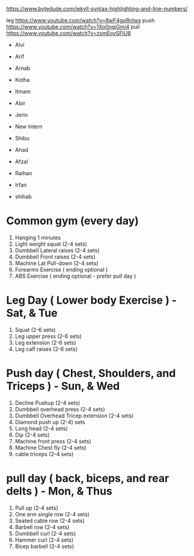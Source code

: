 https://www.bytedude.com/jekyll-syntax-highlighting-and-line-numbers/

leg
https://www.youtube.com/watch?v=8wF4gqRnlws
push
https://www.youtube.com/watch?v=1Xo0nqjGmi4
pull
https://www.youtube.com/watch?v=zsmEovSFlU8

* Alvi 
* Arif
* Arnab

* Kotha
* Itmam
* Abir
* Jerin
* New Intern

* Shibu
* Ahad
* Afzal
* Raihan
* Irfan
* shihab








# Common gym (every day) 
1. Hanging 1 minutes
2. Light weight squat (2-4 sets)
3. Dumbbell Lateral raises (2-4 sets)
4. Dumbbell Front raises (2-4 sets)
5. Machine Lat Pull-down (2-4 sets)
6. Forearms Exercise ( ending optional ) 
7. ABS Exercise ( ending optional - prefer pull day ) 

# Leg Day ( Lower body Exercise ) - Sat, & Tue
1. Squat (2-6 sets)
2. Leg upper press (2-6 sets)
3. Leg extension (2-6 sets)
4. Leg calf raises (2-6 sets)

# Push day ( Chest, Shoulders, and Triceps ) - Sun, & Wed
1. Decline Pushup (2-4 sets)
2. Dumbbell overhead press (2-4 sets)
3. Dumbbell Overhead Tricep extension (2-4 sets)
4. Diamond push up (2-4) sets
5. Long head (2-4 sets)
6. Dip (2-4 sets)
7. Machine front press (2-4 sets)
8. Machine Chest fly (2-4 sets)
9. cable triceps (2-4 sets)

# pull day ( back, biceps, and rear delts ) - Mon, & Thus
1. Pull up (2-4 sets)
3. One arm single row (2-4 sets)
2. Seated cable row (2-4 sets)
4. Barbell row (2-4 sets)
5. Dumbbell curl (2-4 sets)
6. Hammer curl (2-4 sets)
7. Bicep barbell (2-4 sets)



